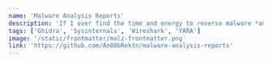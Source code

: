 ```yaml
---
name: 'Malware Analysis Reports'
description: 'If I ever find the time and energy to reverse malware *and then* write a report about it, this is where it goes. Contains two reports, one on Wannacry, the other on a trojanized .NET app.'
tags: ['Ghidra', 'Sysinternals', 'Wireshark', 'YARA']
image: '/static/frontmatter/malz-frontmatter.png'
link: 'https://github.com/An00bRektn/malware-analysis-reports'
---
```

